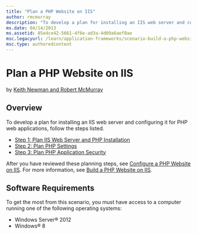 ```yaml
---
title: "Plan a PHP Website on IIS"
author: rmcmurray
description: "To develop a plan for installing an IIS web server and configuring it for PHP web applications, follow these steps listed: Plan IIS Web Server and PHP Instal..."
ms.date: 04/14/2013
ms.assetid: 85e4ce42-5661-4f6e-ad3a-4d09a6aef0ae
msc.legacyurl: /learn/application-frameworks/scenario-build-a-php-website-on-iis/plan-a-php-website-on-iis
msc.type: authoredcontent
---
```

# Plan a PHP Website on IIS

by [Keith Newman and Robert McMurray](https://github.com/rmcmurray)

## Overview

To develop a plan for installing an IIS web server and configuring it for PHP web applications, follow the steps listed.

- [Step 1: Plan IIS Web Server and PHP Installation](planning-step-1-plan-iis-web-server-and-php-installation.md)
- [Step 2: Plan PHP Settings](planning-step-2-plan-php-settings.md)
- [Step 3: Plan PHP Application Security](planning-step-3-plan-php-application-security.md)

After you have reviewed these planning steps, see [Configure a PHP Website on IIS](configure-a-php-website-on-iis.md). For more information, see [Build a PHP Website on IIS](overview-build-a-php-website-on-iis.md).

## Software Requirements

To get the most from this scenario, you must have access to a computer running one of the following operating systems:

- Windows Server® 2012
- Windows® 8
